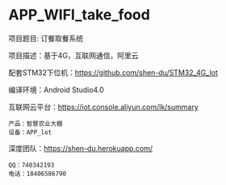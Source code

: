 # APP_WIFI_take_food

项目题目: 订餐取餐系统

项目描述：基于4G，互联网通信，阿里云

配套STM32下位机：https://github.com/shen-du/STM32_4G_lot

编译环境：Android Studio4.0

互联网云平台：https://iot.console.aliyun.com/lk/summary 

	产品：智慧农业大棚 
	设备：APP_lot

深度团队：https://shen-du.herokuapp.com/

	QQ：740342193 
	电话：18406586790 

